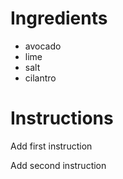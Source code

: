 # Ingredients
- avocado
- lime
- salt
- cilantro

# Instructions

Add first instruction

Add second instruction
